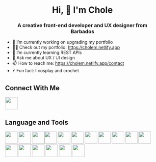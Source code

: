 <h1 align="center">Hi, 👋 I'm Chole</h1>
<h3 align="center">A creative front-end developer and UX designer from Barbados</h3>

- 🔭 I’m currently working on upgrading my portfolio
- 👨‍💻 Check out my portfolio: https://cholem.netlify.app
- 🌱 I’m currently learning REST APIs
- 💬 Ask me about UX / UI design
- 📫 How to reach me: https://cholem.netlify.app/contact
- ⚡ Fun fact: I cosplay and crochet

<h2>Connect With Me</h2>
<a href="https://www.dribbble.com/cholefolio"><img src="https://user-images.githubusercontent.com/94705227/231864590-7fde566a-f787-4a53-9458-9f9f59a16115.png" width="40px" /></a><a href="https://cholem.netlify.app"></a>

<h2>Language and Tools</h2>
<p align="left">
<a href="https://aws.amazon.com/"><img src="https://raw.githubusercontent.com/rahuldkjain/github-profile-readme-generator/master/src/images/icons/Devops/aws.svg" width="40" />
<a href="https://getbootstrap.com/"><img src="https://raw.githubusercontent.com/rahuldkjain/github-profile-readme-generator/master/src/images/icons/FrontendDevelopment/bootstrap.svg" width="40" />
<a href="https://www.w3schools.com/css/"><img src="https://raw.githubusercontent.com/rahuldkjain/github-profile-readme-generator/master/src/images/icons/FrontendDevelopment/css.svg" width="40 /></a>

<a href="https://www.figma.com"><img src="https://raw.githubusercontent.com/rahuldkjain/github-profile-readme-generator/master/src/images/icons/Software/figma.svg" width="40px" /></a> 
<a href="https://graphql.org/"><img src="https://raw.githubusercontent.com/rahuldkjain/github-profile-readme-generator/master/src/images/icons/BackendDevelopment/graphql.svg" width="40" /></a>
<a href="https://www.w3.org/html/"><img src="https://raw.githubusercontent.com/rahuldkjain/github-profile-readme-generator/master/src/images/icons/FrontendDevelopment/html.svg" width="40" /></a>
<a href="https://www.invisionapp.com/"><img src="https://raw.githubusercontent.com/rahuldkjain/github-profile-readme-generator/master/src/images/icons/Software/invision.svg" width="40" /></a>
<a href="https://developer.mozilla.org/en-US/docs/Web/JavaScript"><img src="https://raw.githubusercontent.com/rahuldkjain/github-profile-readme-generator/master/src/images/icons/ProgrammingLanguages/javascript.svg" width="40" /></a>
<a href="https://laravel.com/"><img src="https://raw.githubusercontent.com/rahuldkjain/github-profile-readme-generator/master/src/images/icons/Framework/laravel.svg" width="40" /></a>
<a href="https://www.mongodb.com/"><img src="https://raw.githubusercontent.com/rahuldkjain/github-profile-readme-generator/master/src/images/icons/Database/mongodb.svg" width="40" /></a>
<a href="https://www.mysql.com/"><img src="https://raw.githubusercontent.com/rahuldkjain/github-profile-readme-generator/master/src/images/icons/Database/mysql.svg" width="40" /></a>
<a href="https://nextjs.org/"><img src="https://raw.githubusercontent.com/rahuldkjain/github-profile-readme-generator/master/src/images/icons/StaticSiteGenerators/nextjs.svg" width="40" /></a>
<a href="https://www.adobe.com/products/photoshop.html"><img src="https://raw.githubusercontent.com/rahuldkjain/github-profile-readme-generator/master/src/images/icons/Software/photoshop.svg" width="40" /></a>
<a href="https://reactjs.org/"><img src="https://raw.githubusercontent.com/rahuldkjain/github-profile-readme-generator/master/src/images/icons/FrontendDevelopment/reactjs.svg" width="40" /></a>
<a href="https://tailwindcss.com/"><img src="https://raw.githubusercontent.com/rahuldkjain/github-profile-readme-generator/master/src/images/icons/FrontendDevelopment/tailwind.svg" width="40" /></a>
<a href="https://www.typescriptlang.org/"><img src="https://github.com/rahuldkjain/github-profile-readme-generator/blob/master/src/images/icons/ProgrammingLanguages/typescript.svg" width="40" /></a>
<a href="https://www.adobe.com/products/xd.html"><img src="https://raw.githubusercontent.com/rahuldkjain/github-profile-readme-generator/master/src/images/icons/Software/xd.svg" width="40" /></a>
</p>
<!--
**CholeM/CholeM** is a ✨ _special_ ✨ repository because its `README.md` (this file) appears on your GitHub profile.

Here are some ideas to get you started:

- 
- 
- 👯 I’m looking to collaborate on ...
- 🤔 I’m looking for help with ...
- 💬 Ask me about ...
- 📫 How to reach me: ...
- 😄 Pronouns: ...
- ⚡ Fun fact: ...
-->
